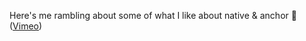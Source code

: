Here's me rambling about some of what I like about native & anchor 🤣 ([Vimeo](https://vimeo.com/manage/videos/800047368/430bc99361))